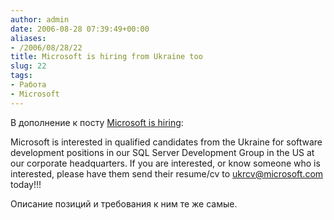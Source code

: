 ```yaml
---
author: admin
date: 2006-08-28 07:39:49+00:00
aliases:
- /2006/08/28/22
title: Microsoft is hiring from Ukraine too
slug: 22
tags:
- Работа
- Microsoft
---
```


В дополнение к посту [Microsoft is hiring](http://blog.not-a-kernel-guy.com/2006/08/20/28):

Microsoft is interested in qualified candidates from the Ukraine for software development positions in our SQL Server Development Group in the US at our corporate headquarters. If you are interested, or know someone who is interested, please have them send their resume/cv to [ukrcv@microsoft.com](mailto:ukrcv@microsoft.com) today!!!

Описание позиций и требования к ним те же самые.
